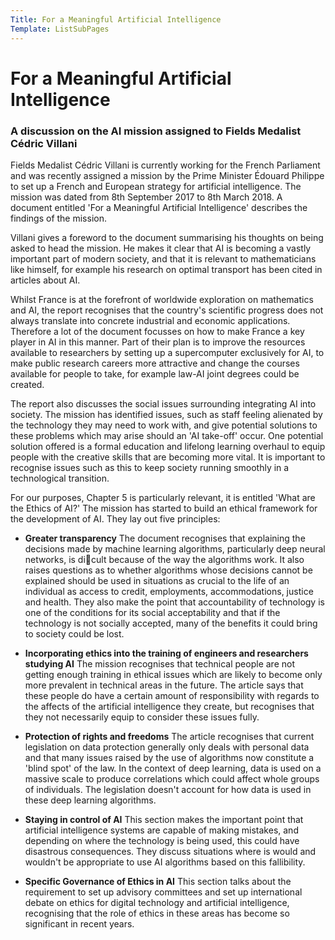 ```yaml
---
Title: For a Meaningful Artificial Intelligence
Template: ListSubPages
---
```


# For a Meaningful Artificial Intelligence

### A discussion on the AI mission assigned to Fields Medalist Cédric Villani

Fields Medalist Cédric Villani is currently working for the French Parliament and was recently assigned a mission by the Prime Minister Édouard Philippe to set up a French and European strategy for artificial intelligence. The mission was dated from 8th September 2017 to 8th March 2018. A document entitled 'For a Meaningful Artificial Intelligence' describes the findings of the mission.

Villani gives a foreword to the document summarising his thoughts on being asked to head the mission. He makes it clear that AI is becoming a vastly important part of modern society, and that it is relevant to mathematicians like himself, for example his research on optimal transport has been cited in articles about AI.

Whilst France is at the forefront of worldwide exploration on mathematics and AI, the report
recognises that the country's scientific progress does not always translate into concrete industrial and economic applications. Therefore a lot of the document focusses on how to make France a key player in AI in this manner. Part of their plan is to improve the resources available to researchers by setting up a supercomputer exclusively for AI, to make public research careers more attractive and change the courses available for people to take, for example law-AI joint degrees could be created.

The report also discusses the social issues surrounding integrating AI into society. The mission has identified issues, such as staff feeling alienated by the technology they may need to work with, and give potential solutions to these problems which may arise should an 'AI take-off' occur. One potential solution offered is a formal education and lifelong learning overhaul to equip people with the creative skills that are becoming more vital. It is important to recognise issues such as this to keep society running smoothly in a technological transition.

For our purposes, Chapter 5 is particularly relevant, it is entitled 'What are the Ethics of AI?' The mission has started to build an ethical framework for the development of AI. They lay out five principles:

- **Greater transparency** The document recognises that explaining the decisions made by machine learning algorithms, particularly deep neural networks, is dicult because of the way the algorithms work. It also raises questions as to whether algorithms whose decisions cannot be explained should be used in situations as crucial to the life of an individual as access to credit, employments, accommodations, justice and health. They also make the point that accountability of technology is one of the conditions for its social acceptability and that if the technology is not socially accepted, many of the benefits it could bring to
society could be lost.

- **Incorporating ethics into the training of engineers and researchers studying AI** 
The mission recognises that technical people are not getting enough training in ethical issues which are likely to become only more prevalent in technical areas in the future. The article says that these people do have a certain amount of responsibility with regards to the affects of the artificial intelligence they create, but recognises that they not necessarily equip to consider these issues fully.

- **Protection of rights and freedoms** The article recognises that current legislation on data protection generally only deals with personal data and that many issues raised by the use of algorithms now constitute a 'blind spot' of the law. In the context of deep learning, data is used on a massive scale to produce correlations which could affect whole groups of individuals. The legislation doesn't account for how data is used in these deep learning algorithms.

- **Staying in control of AI** This section makes the important point that artificial intelligence systems are capable of making mistakes, and depending on where the technology is being used, this could have disastrous consequences. They discuss situations where is would and wouldn't be appropriate to use AI algorithms based on this fallibility.

- **Specific Governance of Ethics in AI** This section talks about the requirement to set up advisory committees and set up international debate on ethics for digital technology and artificial intelligence, recognising that the role of ethics in these areas has become so significant in recent years.
